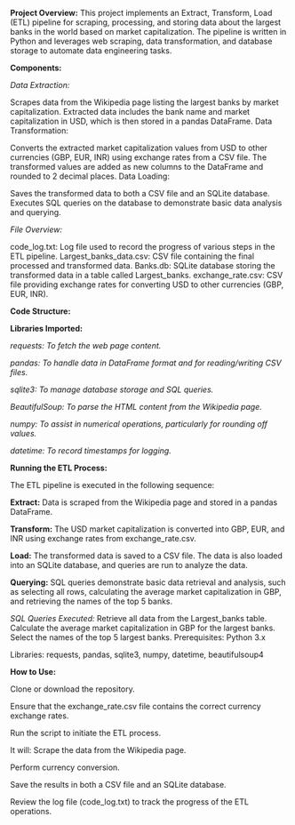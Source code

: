 **Project Overview:**
This project implements an Extract, Transform, Load (ETL) pipeline for scraping, processing, and storing data about the largest banks in the world based on market capitalization. The pipeline is written in Python and leverages web scraping, data transformation, and database storage to automate data engineering tasks.

**Components:**

*Data Extraction:*

Scrapes data from the Wikipedia page listing the largest banks by market capitalization.
Extracted data includes the bank name and market capitalization in USD, which is then stored in a pandas DataFrame.
Data Transformation:

Converts the extracted market capitalization values from USD to other currencies (GBP, EUR, INR) using exchange rates from a CSV file.
The transformed values are added as new columns to the DataFrame and rounded to 2 decimal places.
Data Loading:

Saves the transformed data to both a CSV file and an SQLite database.
Executes SQL queries on the database to demonstrate basic data analysis and querying.

*File Overview:*

code_log.txt: Log file used to record the progress of various steps in the ETL pipeline.
Largest_banks_data.csv: CSV file containing the final processed and transformed data.
Banks.db: SQLite database storing the transformed data in a table called Largest_banks.
exchange_rate.csv: CSV file providing exchange rates for converting USD to other currencies (GBP, EUR, INR).

**Code Structure:**

**Libraries Imported:**

*requests: To fetch the web page content.*

*pandas: To handle data in DataFrame format and for reading/writing CSV files.*

*sqlite3: To manage database storage and SQL queries.*

*BeautifulSoup: To parse the HTML content from the Wikipedia page.*

*numpy: To assist in numerical operations, particularly for rounding off values.*

*datetime: To record timestamps for logging.*


**Running the ETL Process:**

The ETL pipeline is executed in the following sequence:

**Extract:** Data is scraped from the Wikipedia page and stored in a pandas DataFrame.

**Transform:** The USD market capitalization is converted into GBP, EUR, and INR using exchange rates from exchange_rate.csv.

**Load:**
The transformed data is saved to a CSV file.
The data is also loaded into an SQLite database, and queries are run to analyze the data.

**Querying:** SQL queries demonstrate basic data retrieval and analysis, such as selecting all rows, calculating the average market capitalization in GBP, and retrieving the names of the top 5 banks.

*SQL Queries Executed:*
Retrieve all data from the Largest_banks table.
Calculate the average market capitalization in GBP for the largest banks.
Select the names of the top 5 largest banks.
Prerequisites:
Python 3.x

Libraries: requests, pandas, sqlite3, numpy, datetime, beautifulsoup4

**How to Use:**

Clone or download the repository.

Ensure that the exchange_rate.csv file contains the correct currency exchange rates.

Run the script to initiate the ETL process. 

It will:
Scrape the data from the Wikipedia page.

Perform currency conversion.

Save the results in both a CSV file and an SQLite database.

Review the log file (code_log.txt) to track the progress of the ETL operations.
